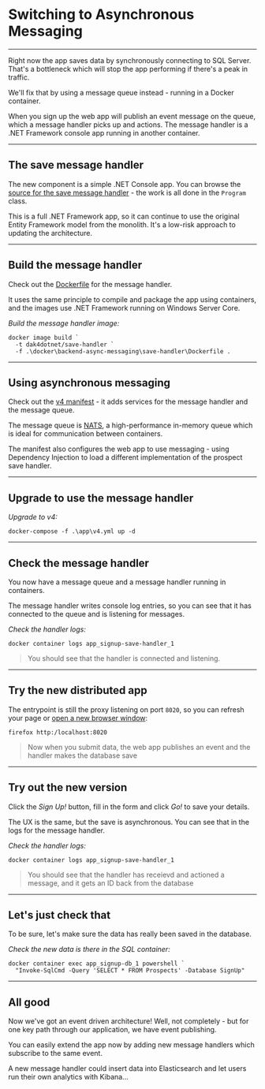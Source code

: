 ﻿# Switching to Asynchronous Messaging

---

Right now the app saves data by synchronously connecting to SQL Server. That's a bottleneck which will stop the app performing if there's a peak in traffic.

We'll fix that by using a message queue instead - running in a Docker container.

When you sign up the web app will publish an event message on the queue, which a message handler picks up and actions. The message handler is a .NET Framework console app running in another container.

---

## The save message handler

The new component is a simple .NET Console app. You can browse the [source for the save message handler](./src/SignUp.MessageHandlers.SaveProspect) - the work is all done in the `Program` class.

This is a full .NET Framework app, so it can continue to use the original Entity Framework model from the monolith. It's a low-risk approach to updating the architecture.

---

## Build the message handler

Check out the [Dockerfile](./docker/backend-async-messaging/save-handler/Dockerfile) for the message handler.

It uses the same principle to compile and package the app using containers, and the images use .NET Framework running on Windows Server Core.

_Build the message handler image:_

```
docker image build `
  -t dak4dotnet/save-handler `
  -f .\docker\backend-async-messaging\save-handler\Dockerfile .
```

---

## Using asynchronous messaging

Check out the [v4 manifest](./app/v4.yml) - it adds services for the message handler and the message queue.

The message queue is [NATS](https://nats.io), a high-performance in-memory queue which is ideal for communication between containers.

The manifest also configures the web app to use messaging - using Dependency Injection to load a different implementation of the prospect save handler.

---

## Upgrade to use the message handler

_Upgrade to v4:_

```
docker-compose -f .\app\v4.yml up -d
```

---

## Check the message handler

You now have a message queue and a message handler running in containers.

The message handler writes console log entries, so you can see that it has connected to the queue and is listening for messages.

_Check the handler logs:_

```
docker container logs app_signup-save-handler_1
```

> You should see that the handler is connected and listening.

---

## Try the new distributed app

The entrypoint is still the proxy listening on port `8020`, so you can refresh your page or [open a new browser window](http:/localhost:8020):

```
firefox http:/localhost:8020
```

> Now when you submit data, the web app publishes an event and the handler makes the database save

---

## Try out the new version

Click the _Sign Up!_ button, fill in the form and click _Go!_ to save your details.

The UX is the same, but the save is asynchronous. You can see that in the logs for the message handler.

_Check the handler logs:_

```
docker container logs app_signup-save-handler_1
```

> You should see that the handler has receievd and actioned a message, and it gets an ID back from the database

---

## Let's just check that

To be sure, let's make sure the data has really been saved in the database.

_Check the new data is there in the SQL container:_

```
docker container exec app_signup-db_1 powershell `
  "Invoke-SqlCmd -Query 'SELECT * FROM Prospects' -Database SignUp"
```

---

## All good

Now we've got an event driven architecture! Well, not completely - but for one key path through our application, we have event publishing.

You can easily extend the app now by adding new message handlers which subscribe to the same event.

A new message handler could insert data into Elasticsearch and let users run their own analytics with Kibana...
